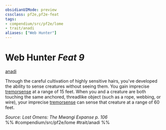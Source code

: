 ```yaml
---
obsidianUIMode: preview
cssclass: pf2e,pf2e-feat
tags:
- compendium/src/pf2e/lome
- trait/anadi
aliases: ["Web Hunter"]
---
```

# Web Hunter  *Feat 9*  
[anadi](rules/traits/anadi-lome.md "Anadi Ancestry & Heritage Trait")  


Through the careful cultivation of highly sensitive hairs, you've developed the ability to sense creatures without seeing them. You gain imprecise [tremorsense](rules/abilities/tremorsense.md) at a range of 15 feet. When you and a creature are both touching the same anchored, threadlike object (such as a rope, webbing, or wire), your imprecise [tremorsense](rules/abilities/tremorsense.md) can sense that creature at a range of 60 feet.

*Source: Lost Omens: The Mwangi Expanse p. 106*  
%% #compendium/src/pf2e/lome #trait/anadi %%